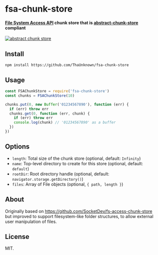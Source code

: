# fsa-chunk-store

#### [File System Access API](https://web.dev/file-system-access/) chunk store that is [abstract-chunk-store](https://github.com/mafintosh/abstract-chunk-store) compliant

[![abstract chunk store](https://cdn.rawgit.com/mafintosh/abstract-chunk-store/master/badge.svg)](https://github.com/mafintosh/abstract-chunk-store)

## Install

```
npm install https://github.com/ThaUnknown/fsa-chunk-store
```

## Usage

```js
const FSAChunkStore = require('fsa-chunk-store')
const chunks = FSAChunkStore(10)

chunks.put(0, new Buffer('01234567890'), function (err) {
  if (err) throw err
  chunks.get(0, function (err, chunk) {
    if (err) throw err
    console.log(chunk) // '01234567890' as a buffer
  })
})
```

## Options

- `length`: Total size of the chunk store (optional, default: `Infinity`)
- `name`: Top-level directory to create for this store (optional, default: `default`)
- `rootDir`: Root directory handle (optional, default: `navigator.storage.getDirectory()`)
- `files`: Array of File objects (optional, `{ path, length }`)

## About

Originally based on https://github.com/SocketDev/fs-access-chunk-store but improved to support filesystem-like folder structures, to allow external user manipulation of files.

## License

MIT.
